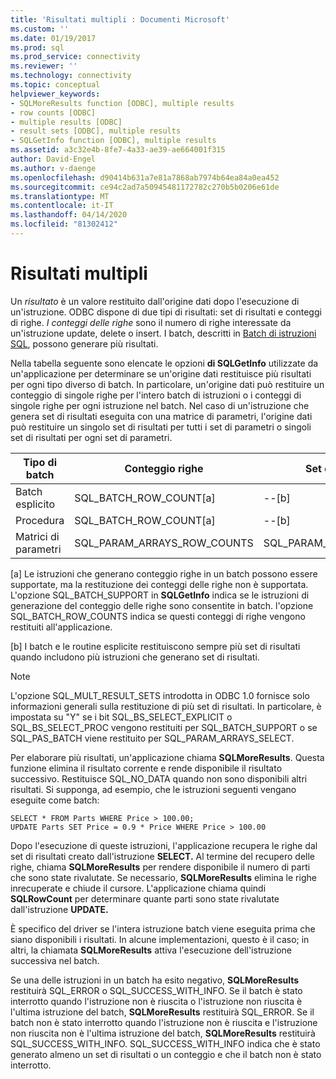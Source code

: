 ```yaml
---
title: 'Risultati multipli : Documenti Microsoft'
ms.custom: ''
ms.date: 01/19/2017
ms.prod: sql
ms.prod_service: connectivity
ms.reviewer: ''
ms.technology: connectivity
ms.topic: conceptual
helpviewer_keywords:
- SQLMoreResults function [ODBC], multiple results
- row counts [ODBC]
- multiple results [ODBC]
- result sets [ODBC], multiple results
- SQLGetInfo function [ODBC], multiple results
ms.assetid: a3c32e4b-8fe7-4a33-ae39-ae664001f315
author: David-Engel
ms.author: v-daenge
ms.openlocfilehash: d90414b631a7e81a7868ab7974b64ea84a0ea452
ms.sourcegitcommit: ce94c2ad7a50945481172782c270b5b0206e61de
ms.translationtype: MT
ms.contentlocale: it-IT
ms.lasthandoff: 04/14/2020
ms.locfileid: "81302412"
---
```

# <a name="multiple-results"></a>Risultati multipli
Un *risultato* è un valore restituito dall'origine dati dopo l'esecuzione di un'istruzione. ODBC dispone di due tipi di risultati: set di risultati e conteggi di righe. *I conteggi delle righe* sono il numero di righe interessate da un'istruzione update, delete o insert. I batch, descritti in [Batch di istruzioni SQL](../../../odbc/reference/develop-app/batches-of-sql-statements.md), possono generare più risultati.  
  
 Nella tabella seguente sono elencate le opzioni **di SQLGetInfo** utilizzate da un'applicazione per determinare se un'origine dati restituisce più risultati per ogni tipo diverso di batch. In particolare, un'origine dati può restituire un conteggio di singole righe per l'intero batch di istruzioni o i conteggi di singole righe per ogni istruzione nel batch. Nel caso di un'istruzione che genera set di risultati eseguita con una matrice di parametri, l'origine dati può restituire un singolo set di risultati per tutti i set di parametri o singoli set di risultati per ogni set di parametri.  
  
|Tipo di batch|Conteggio righe|Set di risultati|  
|----------------|----------------|-----------------|  
|Batch esplicito|SQL_BATCH_ROW_COUNT[a]|--[b]|  
|Procedura|SQL_BATCH_ROW_COUNT[a]|--[b]|  
|Matrici di parametri|SQL_PARAM_ARRAYS_ROW_COUNTS|SQL_PARAM_ARRAYS_SELECTS|  
  
 [a] Le istruzioni che generano conteggio righe in un batch possono essere supportate, ma la restituzione dei conteggi delle righe non è supportata. L'opzione SQL_BATCH_SUPPORT in **SQLGetInfo** indica se le istruzioni di generazione del conteggio delle righe sono consentite in batch. l'opzione SQL_BATCH_ROW_COUNTS indica se questi conteggi di righe vengono restituiti all'applicazione.  
  
 [b] I batch e le routine esplicite restituiscono sempre più set di risultati quando includono più istruzioni che generano set di risultati.  
  
> [!NOTE]  
>  L'opzione SQL_MULT_RESULT_SETS introdotta in ODBC 1.0 fornisce solo informazioni generali sulla restituzione di più set di risultati. In particolare, è impostata su "Y" se i bit SQL_BS_SELECT_EXPLICIT o SQL_BS_SELECT_PROC vengono restituiti per SQL_BATCH_SUPPORT o se SQL_PAS_BATCH viene restituito per SQL_PARAM_ARRAYS_SELECT.  
  
 Per elaborare più risultati, un'applicazione chiama **SQLMoreResults**. Questa funzione elimina il risultato corrente e rende disponibile il risultato successivo. Restituisce SQL_NO_DATA quando non sono disponibili altri risultati. Si supponga, ad esempio, che le istruzioni seguenti vengano eseguite come batch:  
  
```  
SELECT * FROM Parts WHERE Price > 100.00;  
UPDATE Parts SET Price = 0.9 * Price WHERE Price > 100.00  
```  
  
 Dopo l'esecuzione di queste istruzioni, l'applicazione recupera le righe dal set di risultati creato dall'istruzione **SELECT.** Al termine del recupero delle righe, chiama **SQLMoreResults** per rendere disponibile il numero di parti che sono state rivalutate. Se necessario, **SQLMoreResults** elimina le righe inrecuperate e chiude il cursore. L'applicazione chiama quindi **SQLRowCount** per determinare quante parti sono state rivalutate dall'istruzione **UPDATE.**  
  
 È specifico del driver se l'intera istruzione batch viene eseguita prima che siano disponibili i risultati. In alcune implementazioni, questo è il caso; in altri, la chiamata **SQLMoreResults** attiva l'esecuzione dell'istruzione successiva nel batch.  
  
 Se una delle istruzioni in un batch ha esito negativo, **SQLMoreResults** restituirà SQL_ERROR o SQL_SUCCESS_WITH_INFO. Se il batch è stato interrotto quando l'istruzione non è riuscita o l'istruzione non riuscita è l'ultima istruzione del batch, **SQLMoreResults** restituirà SQL_ERROR. Se il batch non è stato interrotto quando l'istruzione non è riuscita e l'istruzione non riuscita non è l'ultima istruzione del batch, **SQLMoreResults** restituirà SQL_SUCCESS_WITH_INFO. SQL_SUCCESS_WITH_INFO indica che è stato generato almeno un set di risultati o un conteggio e che il batch non è stato interrotto.
